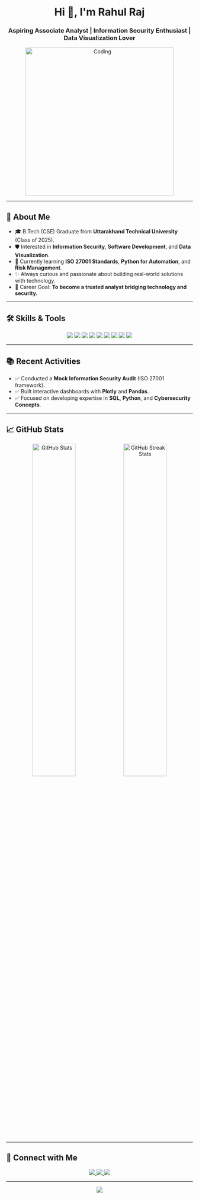 <h1 align="center">Hi 👋, I'm Rahul Raj</h1>
<h3 align="center">Aspiring Associate Analyst | Information Security Enthusiast | Data Visualization Lover</h3>

<p align="center">
  <img src="https://github.com/rawhool27/myportfolio/issues/1#issue-3026109600" alt="Coding" width="400"/>
</p>


  


---

## 🚀 About Me
- 🎓 B.Tech (CSE) Graduate from **Uttarakhand Technical University** (Class of 2025).
- 🛡️ Interested in **Information Security**, **Software Development**, and **Data Visualization**.
- 🌱 Currently learning **ISO 27001 Standards**, **Python for Automation**, and **Risk Management**.
- ✨ Always curious and passionate about building real-world solutions with technology.
- 🎯 Career Goal: **To become a trusted analyst bridging technology and security.**

---

## 🛠️ Skills & Tools
<p align="center">
  <img src="https://img.shields.io/badge/Python-3776AB?style=for-the-badge&logo=python&logoColor=white"/>
  <img src="https://img.shields.io/badge/SQL-336791?style=for-the-badge&logo=postgresql&logoColor=white"/>
  <img src="https://img.shields.io/badge/ISO%2027001-Audit-blue?style=for-the-badge"/>
  <img src="https://img.shields.io/badge/Plotly-3F4F75?style=for-the-badge&logo=plotly&logoColor=white"/>
  <img src="https://img.shields.io/badge/Pandas-150458?style=for-the-badge&logo=pandas&logoColor=white"/>
  <img src="https://img.shields.io/badge/HTML5-E34F26?style=for-the-badge&logo=html5&logoColor=white"/>
  <img src="https://img.shields.io/badge/CSS3-1572B6?style=for-the-badge&logo=css3&logoColor=white"/>
  <img src="https://img.shields.io/badge/Git-F05032?style=for-the-badge&logo=git&logoColor=white"/>
  <img src="https://img.shields.io/badge/GitHub-181717?style=for-the-badge&logo=github"/>
</p>

---

## 📚 Recent Activities
- ✅ Conducted a **Mock Information Security Audit** (ISO 27001 framework).
- ✅ Built interactive dashboards with **Plotly** and **Pandas**.
- ✅ Focused on developing expertise in **SQL**, **Python**, and **Cybersecurity Concepts**.

---

## 📈 GitHub Stats
<p align="center">
  <img src="https://github-readme-stats.vercel.app/api?username=rawhool27&show_icons=true&theme=tokyonight" width="48%" alt="GitHub Stats" />
  <img src="https://github-readme-streak-stats.herokuapp.com/?user=rawhool27&theme=tokyonight" width="48%" alt="GitHub Streak Stats" />
</p>

---

## 🤝 Connect with Me
<p align="center">
  <a href="mailto:rahul.raj@example.com">
    <img src="https://img.shields.io/badge/Email-D14836?style=for-the-badge&logo=gmail&logoColor=white"/>
  </a>
  <a href="https://linkedin.com/in/rahulraj1701" target="_blank">
    <img src="https://img.shields.io/badge/LinkedIn-blue?style=for-the-badge&logo=linkedin&logoColor=white"/>
  </a>
  <a href="https://yourportfolio.com" target="_blank">
    <img src="https://img.shields.io/badge/Portfolio-121212?style=for-the-badge&logo=github&logoColor=white"/>
  </a>
</p>

---

<p align="center">
  <img src="https://capsule-render.vercel.app/api?type=waving&color=0A66C2&height=120&section=footer"/>
</p>
